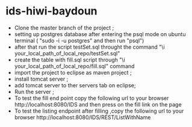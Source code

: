 # ids-hiwi-baydoun

* Clone the master branch of the project ;
* setting up postgres database after entering the psql mode on ubuntu terminal ( "sudo -i -u postgres" and then run "psql")
* after that run the script testSet.sql throught the command "\i your_local_path_of_local_repo/testSet.sql"
* create the table with fill.sql script through "\i your_local_path_of_local_repo/fill.sql" command
* import the project to eclipse as maven project ;
* install tomcat server  ;
* add tomcat server to ther servers tab on eclipse;
* Run the server  ;
* To test the fill end point copy the following url to your browser http://localhost:8080/IDS and then press on  the fill link on the page 
* To test the listing endpoint after filling ,copy the following url to your browser http://localhost:8080/IDS/REST/ListWithName


